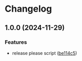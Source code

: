 # Changelog

## 1.0.0 (2024-11-29)


### Features

* release please script ([be114c5](https://github.com/Bangseungjae/social/commit/be114c586199cefbcd1ce633d57b1a0d85547ae6))
